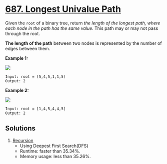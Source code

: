 # [687. Longest Univalue Path](https://leetcode.com/problems/longest-univalue-path/)

Given the `root` of a binary tree, return _the length of the longest path, where each node in the path has the same value_. This path may or may not pass through the root.

**The length of the path** between two nodes is represented by the number of edges between them.

**Example 1:**

![](https://assets.leetcode.com/uploads/2020/10/13/ex1.jpg)

```
Input: root = [5,4,5,1,1,5]
Output: 2
```

**Example 2:**

![](https://assets.leetcode.com/uploads/2020/10/13/ex2.jpg)

```
Input: root = [1,4,5,4,4,5]
Output: 2
```

## Solutions
1. [Recursion](./LongestUnivaluePath.java)
    - Using Deepest First Search(DFS)
    - Runtime: faster than 35.34%.
    - Memory usage: less than 35.26%.
